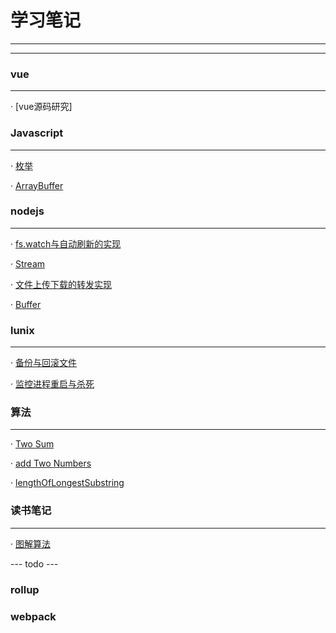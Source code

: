 # 学习笔记

---
---


### vue
---

· [vue源码研究]


### Javascript
---

· [枚举](/201711/enmuerable.md)

· [ArrayBuffer](/201904/arraybuffer.md)

### nodejs
---

· [fs.watch与自动刷新的实现](/201903/watchFile.md)

· [Stream](/201904/stream.md)

· [文件上传下载的转发实现](/201904/uploadAndDownload.md)

· [Buffer](/201904/buffer.md)


### lunix
---

· [备份与回滚文件](/201711/copyandroll.md)

· [监控进程重启与杀死](/201904/monitor.md)


### 算法
---

· [Two Sum](/201904/twoSum.md)

· [add Two Numbers](/201904/addTwoNumbers.md)

· [lengthOfLongestSubstring](/201904/lengthOfLongestSubstring.md)


### 读书笔记
---

· [图解算法](/201904/Graphicalalgorithm.md)


--- todo ---

### rollup

### webpack



